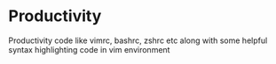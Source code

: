 # Productivity
Productivity code like vimrc, bashrc, zshrc etc along with some helpful syntax highlighting code in vim environment
